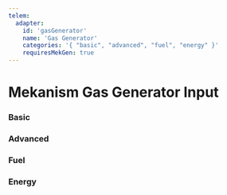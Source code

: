 ```yaml
---
telem:
  adapter:
    id: 'gasGenerator'
    name: 'Gas Generator'
    categories: '{ "basic", "advanced", "fuel", "energy" }'
    requiresMekGen: true
---
```


<script setup>
  import { data as metrics } from './common/metrics.data.ts'
</script>

# Mekanism Gas Generator Input <RepoLink path="lib/input/mekanism/GasGeneratorInputAdapter.lua" />

<!--@include: ./common/preamble.md -->

### Basic

<MetricTable
  prefix="mekgasgen:"
  :metrics="[
    { name: 'fuel_filled_percentage', value: '0.0 - 1.0'                },
    { name: 'burn_rate',              value: '0.0 - inf', unit: 'B/t'   },
    { name: 'fuel_item_count',        value: '0 - inf',   unit: 'item'  },
    ...metrics.genericMachine.basic,
    ...metrics.generator.basic
  ]"
/>

### Advanced

<MetricTable
  prefix="mekgasgen:"
  :metrics="[
    ...metrics.genericMachine.advanced
  ]"
/>

### Fuel

<MetricTable
  prefix="mekgasgen:"
  :metrics="[
    { name: 'fuel',           value: '0.0 - inf', unit: 'B' },
    { name: 'fuel_capacity',  value: '0.0 - inf', unit: 'B' },
    { name: 'fuel_needed',    value: '0.0 - inf', unit: 'B' }
  ]"
/>

### Energy

<MetricTable
  prefix="mekgasgen:"
  :metrics="[
    ...metrics.genericMachine.energy,
    ...metrics.generator.energy
  ]"
/>